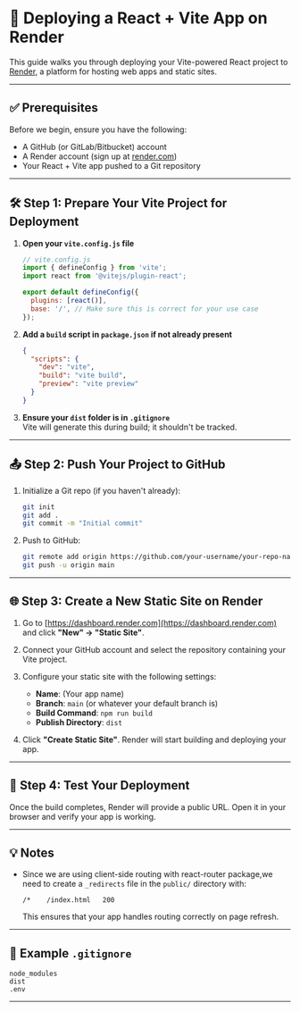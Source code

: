 # 🚀 Deploying a React + Vite App on Render

This guide walks you through deploying your Vite-powered React project to [Render](https://render.com), a platform for hosting web apps and static sites.

---

## ✅ Prerequisites

Before we begin, ensure you have the following:

- A GitHub (or GitLab/Bitbucket) account
- A Render account (sign up at [render.com](https://render.com))
- Your React + Vite app pushed to a Git repository

---

## 🛠 Step 1: Prepare Your Vite Project for Deployment

1. **Open your `vite.config.js` file**
   ```js
   // vite.config.js
   import { defineConfig } from 'vite';
   import react from '@vitejs/plugin-react';

   export default defineConfig({
     plugins: [react()],
     base: '/', // Make sure this is correct for your use case
   });
   ```

2. **Add a `build` script in `package.json` if not already present**
   ```json
   {
     "scripts": {
       "dev": "vite",
       "build": "vite build",
       "preview": "vite preview"
     }
   }
   ```

3. **Ensure your `dist` folder is in `.gitignore`**  
   Vite will generate this during build; it shouldn't be tracked.

---

## 📤 Step 2: Push Your Project to GitHub

1. Initialize a Git repo (if you haven't already):
   ```bash
   git init
   git add .
   git commit -m "Initial commit"
   ```

2. Push to GitHub:
   ```bash
   git remote add origin https://github.com/your-username/your-repo-name.git
   git push -u origin main
   ```

---

## 🌐 Step 3: Create a New Static Site on Render

1. Go to [https://dashboard.render.com](https://dashboard.render.com) and click **"New" → "Static Site"**.
2. Connect your GitHub account and select the repository containing your Vite project.
3. Configure your static site with the following settings:

   - **Name**: (Your app name)
   - **Branch**: `main` (or whatever your default branch is)
   - **Build Command**: `npm run build`
   - **Publish Directory**: `dist`

4. Click **"Create Static Site"**. Render will start building and deploying your app.

---

## 🧪 Step 4: Test Your Deployment

Once the build completes, Render will provide a public URL. Open it in your browser and verify your app is working.

---

## 💡 Notes

- Since we are using client-side routing with react-router package,we need to create a `_redirects` file in the `public/` directory with:
  ```
  /*    /index.html   200
  ```
  This ensures that your app handles routing correctly on page refresh.

---

## 🧼 Example `.gitignore`

```gitignore
node_modules
dist
.env
```

---